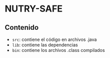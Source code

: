 # NUTRY-SAFE

## Contenido

- `src`: contiene el código en archivos .java
- `lib`: contiene las dependencias
- `bin`: contiene los archivos .class compilados
